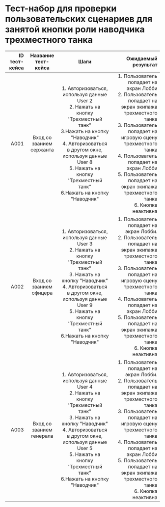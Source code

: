 # **Тест-набор для проверки пользовательских сценариев для занятой кнопки роли наводчика трехместного танка**

| ID тест-кейса |   Название тест-кейса    |                                                                                                                               Шаги                                                                                                                               |                                                                                                                                                                                                                                                                                              Ожидаемый результат |
| ------------: | :----------------------: | :--------------------------------------------------------------------------------------------------------------------------------------------------------------------------------------------------------------------------------------------------------------: | ---------------------------------------------------------------------------------------------------------------------------------------------------------------------------------------------------------------------------------------------------------------------------------------------------------------: |
|          A001 | Вход со званием сержанта | 1. Авторизоваться, используя данные User 2<br>2. Нажать на кнопку "Трехместный танк" <br>3.Нажать на кнопку "Наводчик" <br>4. Авторизоваться в другом окне, используя данные User 8<br>5. Нажать на кнопку "Трехместный танк" <br>6.Нажать на кнопку "Наводчик"  |   1. Пользователь попадает на экран Лобби<br> 2. Пользователь попадает на экран экипажа трехместного танка <br>3. Пользователь попадает на игровую сцену трехместного танка<br> 4. Пользователь попадает на экран Лобби<br> 5. Пользователь попадает на экран экипажа трехместного танка <br>6. Кнопка неактивна |
|          A002 | Вход со званием офицера  | 1. Авторизоваться, используя данные User 3<br>2. Нажать на кнопку "Трехместный танк" <br>3. Нажать на кнопку "Наводчик" <br>4. Авторизоваться в другом окне, используя данные User 9<br>5. Нажать на кнопку "Трехместный танк" <br>6.Нажать на кнопку "Наводчик" |       1. Пользователь попадает на экран Лобби.<br> 2. Пользователь попадает на экран экипажа трехместного танка <br>3. Пользователь попадает на игровую сцену трехместного танка<br> 4. Пользователь попадает на экран Лобби<br> 5. Пользователь попадает на экран экипажа трехместного танка <br>6. Кнопка неактивна |
|          A003 | Вход со званием генерала | 1. Авторизоваться, используя данные User 4<br>2. Нажать на кнопку "Трехместный танк" <br>3. Нажать на кнопку "Наводчик" <br>4. Авторизоваться в другом окне, используя данные User 5<br>5. Нажать на кнопку "Трехместный танк" <br>6.Нажать на кнопку "Наводчик" | 1. Пользователь попадает на экран Лобби.<br> 2. Пользователь попадает на экран экипажа трехместного танка <br>3. Пользователь попадает на игровую сцену трехместного танка <br> 4. Пользователь попадает на экран Лобби<br> 5. Пользователь попадает на экран экипажа трехместного танка <br>6. Кнопка неактивна |

